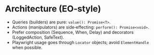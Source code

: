 # Architecture (EO‑style)

- Queries (builders) are pure: `value(): Promise<T>`.
- Actions (manipulators) are side‑effecting: `perform(): Promise<void>`.
- Prefer composition (Sequence, When, Delay) and decorators (LoggedAction, SafeText).
- Playwright usage goes through `Locator` objects; avoid `ElementHandle` when possible.
